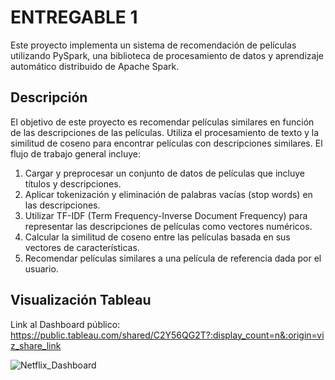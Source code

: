 # ENTREGABLE 1
Este proyecto implementa un sistema de recomendación de películas utilizando PySpark, una biblioteca de procesamiento de datos y aprendizaje automático distribuido de Apache Spark.
## Descripción
El objetivo de este proyecto es recomendar películas similares en función de las descripciones de las películas. Utiliza el procesamiento de texto y la similitud de coseno para encontrar películas con descripciones similares. El flujo de trabajo general incluye:

1. Cargar y preprocesar un conjunto de datos de películas que incluye títulos y descripciones.
2. Aplicar tokenización y eliminación de palabras vacías (stop words) en las descripciones.
3. Utilizar TF-IDF (Term Frequency-Inverse Document Frequency) para representar las descripciones de películas como vectores numéricos.
4. Calcular la similitud de coseno entre las películas basada en sus vectores de características.
5. Recomendar películas similares a una película de referencia dada por el usuario.

## Visualización Tableau
Link al Dashboard público: https://public.tableau.com/shared/C2Y56QG2T?:display_count=n&:origin=viz_share_link

![Netflix_Dashboard](https://github.com/Caceres-A01706972/TC3007B_BigData/assets/83652905/8a8518c2-f7df-43ca-959d-7ff309752dce)
